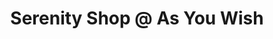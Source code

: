 ---
title: "Serenity Shop @ As You Wish"
url: /portland/serenity-shop-an-as-you-wish/
shop: Andenken
---